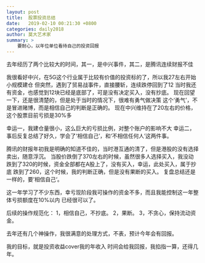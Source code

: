 ```yaml
---
layout: post
title:  股票投资总结
date:   2019-02-10 00:21:30 +0800
categories: daily2018 
author: 莫大艺术家
summary: >
    要耐心，以年位单位看待自己的投资回报
---
```


去年经历了两个比较大的时间，其一，是中兴事件，其二，是腾讯连续财报不佳

我很看好中兴，在5G这个行业属于比较有价值的投资标的了，所以我27左右开始小规模建仓
但突然，遇到了贸易战事件，直接腰斩，连续跌停回到了12
当时我还有资金，也感觉到12块已经是底部了，可是没有决定买入，没有抄底。
现在回望一下，还是很清楚的，但是处于当时的情况下，很难有勇气做决策
这个‘勇气’，不是冒进赌博，而是相信自己的判断是正确的。
现在中兴维持在了20左右的价格，这个股票目前亏损是30%多

幸运一，我建仓量很小，这么巨大的亏损比例，对整个账户的影响不大
幸运二，事后反复总结了好久，学会了‘相信自己’，和‘不相信任何人’这两件事。

腾讯的财报年初我是明确的知道不佳的，当时港互通的清了，但是港股的没有选择卖出，随意浮沉。
当股价跌倒了370左右的时候，虽然很多人选择买入，我没动
跌到了320的时候，资金全部都在A股上了，没有买入，幸运，此处买入，属于抄底
跌到了260，这个时候，我的判断正确，但是没有果断的买入。
复盘总结还是一样的，要’相信自己‘。

这一年学习了不少东西，幸亏现阶段我可操作的资金不多，而且我能控制这一年整体亏损额度在10%以内
已经很可以了。


后续的操作规范化：
1，相信自己，不抄底。
2，果断。
3，不贪心，保持流动资金。

去年还有几个神操作，我很满意的处理方式，不表，预计今年会有回报。

我的目标，就是投资收益cover我的年收入
时间会给我回报，我掐指一算，还得几年。



